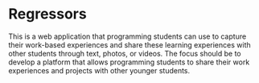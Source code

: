 # Regressors

This is a web application that programming students can use to capture their work-based experiences and share these learning experiences with other students through text, photos, or videos. The focus should be to develop a platform that allows programming students to share their work experiences and projects with other younger students.
